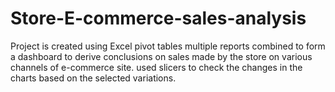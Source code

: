 # Store-E-commerce-sales-analysis 
Project is created using Excel pivot tables
multiple reports combined to form a dashboard to derive conclusions on sales made by the store on various channels of e-commerce site.
used slicers to check the changes in the charts based on the selected variations.
